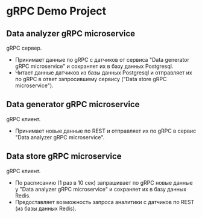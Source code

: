 # gRPC Demo Project

## Data analyzer gRPC microservice
gRPC сервер.
- Принимает данные по gRPC с датчиков от сервиса "Data generator gRPC microservice" и сохраняет их в базу данных Postgresql.
- Читает данные датчиков из базы данных Postgresql и отправляет их по gRPC в ответ запросившему сервису ("Data store gRPC microservice"). 

## Data generator gRPC microservice
gRPC клиент.
- Принимает новые данные по REST и отправляет их по gRPC в сервис "Data analyzer gRPC microservice".

## Data store gRPC microservice
gRPC клиент.
- По расписанию (1 раз в 10 сек) запрашивает по gRPC новые данные у "Data analyzer gRPC microservice" и сохраняет их в базу данных Redis.
- Предоставляет возможность запроса аналитики с датчиков по REST (из базы данных Redis).
